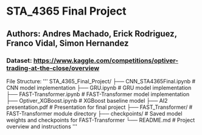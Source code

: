 # STA_4365 Final Project
## Authors: Andres Machado, Erick Rodriguez, Franco Vidal, Simon Hernandez

### Dataset: https://www.kaggle.com/competitions/optiver-trading-at-the-close/overview

File Structure:
'''
STA_4365_Final_Project/
├── CNN_STA4365Final.ipynb       # CNN model implementation
├── GRU.ipynb                    # GRU model implementation
├── FAST-Transformer.ipynb       # FAST-Transformer model implementation
├── Optiver_XGBoost.ipynb        # XGBoost baseline model
├── AI2 presentation.pdf         # Presentation for final project
├── FAST_Transformer/            # FAST-Transformer module directory
├── checkpoints/                 # Saved model weights and checkpoints for FAST-Transformer
└── README.md                    # Project overview and instructions
'''